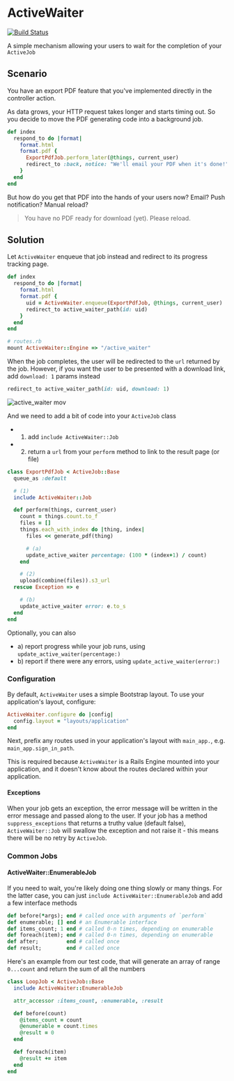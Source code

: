 # ActiveWaiter

[![Build Status](https://travis-ci.org/choonkeat/active_waiter.svg?branch=master)](https://travis-ci.org/choonkeat/active_waiter)

A simple mechanism allowing your users to wait for the completion of your `ActiveJob`

## Scenario

You have an export PDF feature that you've implemented directly in the controller action.

As data grows, your HTTP request takes longer and starts timing out. So you decide to move the PDF generating code into a background job.

``` ruby
def index
  respond_to do |format|
    format.html
    format.pdf {
      ExportPdfJob.perform_later(@things, current_user)
      redirect_to :back, notice: "We'll email your PDF when it's done!"
    }
  end
end
```

But how do you get that PDF into the hands of your users now? Email? Push notification? Manual reload?

> You have no PDF ready for download (yet). Please reload.


## Solution

Let `ActiveWaiter` enqueue that job instead and redirect to its progress tracking page.

``` ruby
def index
  respond_to do |format|
    format.html
    format.pdf {
      uid = ActiveWaiter.enqueue(ExportPdfJob, @things, current_user)
      redirect_to active_waiter_path(id: uid)
    }
  end
end
```

``` ruby
# routes.rb
mount ActiveWaiter::Engine => "/active_waiter"
```

When the job completes, the user will be redirected to the `url` returned by the job. However, if you want the user to be presented with a download link, add `download: 1` params instead

``` ruby
redirect_to active_waiter_path(id: uid, download: 1)
```

![active_waiter mov](https://cloud.githubusercontent.com/assets/473/7785141/c4667734-01b4-11e5-8974-3a3b00b3a4b6.gif)

And we need to add a bit of code into your `ActiveJob` class

- 1) add `include ActiveWaiter::Job`
- 2) return a `url` from your `perform` method to link to the result page (or file)

``` ruby
class ExportPdfJob < ActiveJob::Base
  queue_as :default

  # (1)
  include ActiveWaiter::Job

  def perform(things, current_user)
    count = things.count.to_f
    files = []
    things.each_with_index do |thing, index|
      files << generate_pdf(thing)

      # (a)
      update_active_waiter percentage: (100 * (index+1) / count)
    end

    # (2)
    upload(combine(files)).s3_url
  rescue Exception => e

    # (b)
    update_active_waiter error: e.to_s
  end
end
```

Optionally, you can also

- a) report progress while your job runs, using `update_active_waiter(percentage:)`
- b) report if there were any errors, using `update_active_waiter(error:)`

### Configuration

By default, `ActiveWaiter` uses a simple Bootstrap layout. To use your application's layout, configure:

```ruby
ActiveWaiter.configure do |config|
  config.layout = "layouts/application"
end
```

Next, prefix any routes used in your application's layout with `main_app.`, e.g. `main_app.sign_in_path`.

This is required because `ActiveWaiter` is a Rails Engine mounted into your application,
and it doesn't know about the routes declared within your application.

#### Exceptions

When your job gets an exception, the error message will be written in the error message and passed along
to the user. If your job has a method `suppress_exceptions` that returns a truthy value (default false),
`ActiveWaiter::Job` will swallow the exception and not raise it - this means there will be no retry by
`ActiveJob`.

### Common Jobs

#### ActiveWaiter::EnumerableJob

If you need to wait, you're likely doing one thing slowly or many things. For the latter case, you can just
`include ActiveWaiter::EnumerableJob` and add a few interface methods

``` ruby
def before(*args); end # called once with arguments of `perform`
def enumerable; [] end # an Enumerable interface
def items_count; 1 end # called 0-n times, depending on enumerable
def foreach(item); end # called 0-n times, depending on enumerable
def after;         end # called once
def result;        end # called once
```

Here's an example from our test code, that will generate an array of range `0...count` and return the sum
of all the numbers

``` ruby
class LoopJob < ActiveJob::Base
  include ActiveWaiter::EnumerableJob

  attr_accessor :items_count, :enumerable, :result

  def before(count)
    @items_count = count
    @enumerable = count.times
    @result = 0
  end

  def foreach(item)
    @result += item
  end
end
```
